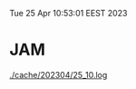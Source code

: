 Tue 25 Apr 10:53:01 EEST 2023
# JAM
<a href='./cache/202304/25_10.log'>./cache/202304/25_10.log</a>
